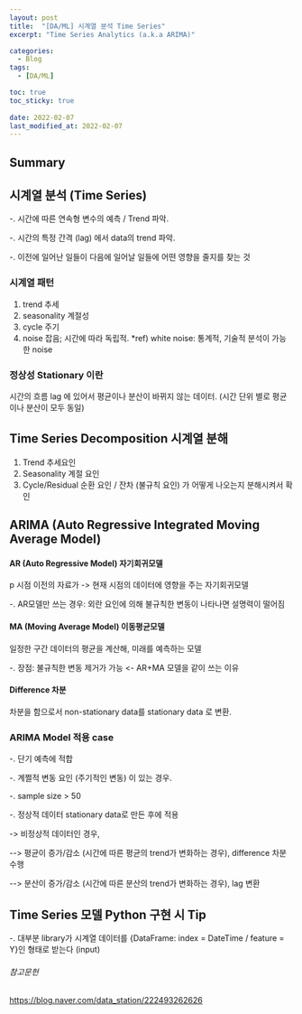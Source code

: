 ```yaml
---
layout: post
title:  "[DA/ML] 시계열 분석 Time Series"
excerpt: "Time Series Analytics (a.k.a ARIMA)"

categories:
  - Blog
tags:
  - [DA/ML]

toc: true
toc_sticky: true
 
date: 2022-02-07
last_modified_at: 2022-02-07
---
```


## Summary


## 시계열 분석 (Time Series)
-. 시간에 따른 연속형 변수의 예측 / Trend 파악. 

-. 시간의 특정 간격 (lag) 에서 data의 trend 파악.

-. 이전에 일어난 일들이 다음에 일어날 일들에 어떤 영향을 줄지를 찾는 것


### 시계열 패턴
1) trend 추세
2) seasonality 계절성
3) cycle 주기
4) noise 잡음; 시간에 따라 독립적. *ref) white noise: 통계적, 기술적 분석이 가능한 noise

### 정상성 Stationary 이란 
시간의 흐름 lag 에 있어서 평균이나 분산이 바뀌지 않는 데이터. (시간 단위 별로 평균이나 분산이 모두 동일)


## Time Series Decomposition 시계열 분해
1) Trend 추세요인
2) Seasonality 계절 요인
3) Cycle/Residual 순환 요인 / 잔차 (불규칙 요인) 
가 어떻게 나오는지 분해시켜서 확인 




## ARIMA (Auto Regressive Integrated Moving Average Model)
#### AR (Auto Regressive Model) 자기회귀모델
p 시점 이전의 자료가 -> 현재 시점의 데이터에 영향을 주는 자기회귀모델

-. AR모델만 쓰는 경우: 외란 요인에 의해 불규칙한 변동이 나타나면 설명력이 떨어짐

#### MA (Moving Average Model) 이동평균모델
일정한 구간 데이터의 평균을 계산해, 미래를 예측하는 모델

-. 장점: 불규칙한 변동 제거가 가능 <- AR+MA 모델을 같이 쓰는 이유

#### Difference 차분
차분을 함으로서 non-stationary data를 stationary data 로 변환.

### ARIMA Model 적용 case
-. 단기 예측에 적합

-. 계쩔적 변동 요인 (주기적인 변동) 이 있는 경우.

-. sample size > 50

-. 정상적 데이터 stationary data로 만든 후에 적용

  -> 비정상적 데이터인 경우,
  
  --> 평균이 증가/감소 (시간에 따른 평균의 trend가 변화하는 경우), difference 차분 수행
  
  --> 분산이 증가/감소 (시간에 따른 분산의 trend가 변화하는 경우), lag 변환
  
## Time Series 모델 Python 구현 시 Tip
-. 대부분 library가 시계열 데이터를 {DataFrame: index = DateTime / feature = Y}인 형태로 받는다 (input)
  

###### 참고문헌 


https://blog.naver.com/data_station/222493262626
